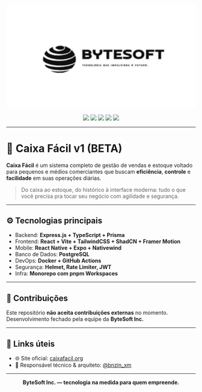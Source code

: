 <p align="center">
  <img src="./md_assets/bytesoft%20(light).png" alt="ByteSoft Logo" width="605"/>
</p>

<p align="center">
  <img src="https://img.shields.io/badge/Version-v1.0.0-green"/>
  <img src="https://img.shields.io/badge/Author-ByteSoft_Inc.-blue"/>
  <img src="https://img.shields.io/badge/Website-https%3A%2F%2Fcaixafacil.org%2F-yellow"/>
  <img src="https://img.shields.io/badge/Director-%40bnzin_xm-red"/>
  <img src="https://img.shields.io/badge/Architecture-%40bnzin_xm-lightgreen"/>
</p>

---

# 🛒 Caixa Fácil v1 (BETA)

**Caixa Fácil** é um sistema completo de gestão de vendas e estoque voltado para pequenos e médios comerciantes que buscam **eficiência**, **controle** e **facilidade** em suas operações diárias.

> Do caixa ao estoque, do histórico à interface moderna: tudo o que você precisa pra tocar seu negócio com agilidade e segurança.

---

## ⚙️ Tecnologias principais

- Backend: **Express.js + TypeScript + Prisma**
- Frontend: **React + Vite + TailwindCSS + ShadCN + Framer Motion**
- Mobile: **React Native + Expo + Nativewind**
- Banco de Dados: **PostgreSQL**
- DevOps: **Docker + GitHub Actions**
- Segurança: **Helmet, Rate Limiter, JWT**
- Infra: **Monorepo com pnpm Workspaces**

---

## 🚫 Contribuições

Este repositório **não aceita contribuições externas** no momento.
Desenvolvimento fechado pela equipe da **ByteSoft Inc.**

---

## 📎 Links úteis

- 🌐 Site oficial: [caixafacil.org](https://caixafacil.org/)
- 🧠 Responsável técnico & arquiteto: [@bnzin_xm](https://github.com/bnzinxm)

---

<p align="center">
  <b>ByteSoft Inc. &mdash; tecnologia na medida para quem empreende.</b>
</p>